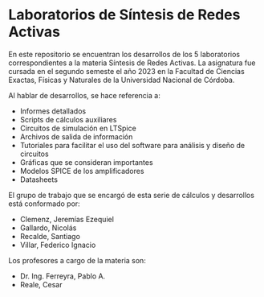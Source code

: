 # Laboratorios de Síntesis de Redes Activas

En este repositorio se encuentran los desarrollos de los 5 laboratorios correspondientes a la materia Síntesis de Redes Activas. La asignatura fue cursada en el segundo semeste el año 2023 en la Facultad de Ciencias Exactas, Físicas y Naturales de la Universidad Nacional de Córdoba.

Al hablar de desarrollos, se hace referencia a:

- Informes detallados
- Scripts de cálculos auxiliares
- Circuitos de simulación en LTSpice
- Archivos de salida de información
- Tutoriales para facilitar el uso del software para análisis y diseño de circuitos
- Gráficas que se consideran importantes
- Modelos SPICE de los amplificadores
- Datasheets

El grupo de trabajo que se encargó de esta serie de cálculos y desarrollos está conformado por:

- Clemenz, Jeremías Ezequiel
- Gallardo, Nicolás
- Recalde, Santiago
- Villar, Federico Ignacio

Los profesores a cargo de la materia son:

- Dr. Ing. Ferreyra, Pablo A.
- Reale, Cesar
